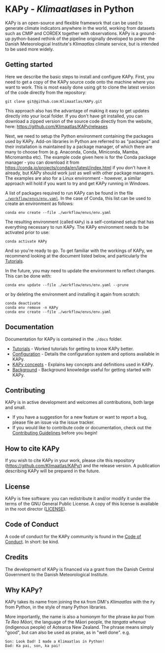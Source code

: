 # KAPy - *Klimaatlases* in Python

KAPy is an open-source and flexible framework that can be used to generate climate indicators anywhere in the world, working from datasets such as CMIP and CORDEX together with observations. KAPy is a ground-up python-based rethink of the pipeline originally developed to power the Danish Meteorological Institute's *Klimaatlas* climate service, but is intended to be used more widely.

## Getting started

Here we describe the basic steps to install and configure KAPy. First, you need to get a copy of the KAPy source code onto the machine where you want to work. This is most easily done using git to clone the latest version of the code directly from the repository:

```
git clone git@github.com:Klimaatlas/KAPy.git
```
This approach also has the advantage of making it easy to get updates directly into your local folder. If you don't have git installed, you can download a zipped version of the source code directly from the website, here: https://github.com/Klimaatlas/KAPy/releases 

Next, we need to setup the Python environment containing the packages used by KAPy. Add-on libraries in Python are referred to as "packages" and their installation is maintained by a package manager, of which there are many to choose from (e.g. Anaconda, Conda, Miniconda, Mamba, Micromamba etc). The example code given here is for the Conda package manager - you can download it from https://conda.io/projects/conda/en/latest/index.html if you don't have it already, but KAPy should work just as well with other package managers. The examples are also for a Linux environment - however, a similar approach will hold if you want to try and get KAPy running in Windows.

A list of packages required to run KAPy can be found in the file [`./workflow/envs/env.yaml`](./workflow/envs/env.yaml). In the case of Conda, this list can be used to create an environment as follows:

```
conda env create --file ./workflow/envs/env.yaml
```

The resulting environment (called `KAPy`) is a self-contained setup that has everything necessary to run KAPy. The KAPy environment needs to be activated prior to use:

```
conda activate KAPy
```

And so you're ready to go. To get familiar with the workings of KAPy, we recommend looking at the document listed below, and particularly the [Tutorials](./docs/tutorials/README.md).

In the future, you may need to update the environment to reflect changes. This can be done with:

```
conda env update --file ./workflow/envs/env.yaml --prune

```

or by deleting the environment and installing it again from scratch:

```
conda deactivate
conda env remove -n KAPy
conda env create --file ./workflow/envs/env.yaml
```


## Documentation

Documentation for KAPy is contained in the `./docs` folder. 
* [Tutorials](./docs/tutorials/README.md) - Worked tutorials for getting to know KAPy better.
* [Configuration](./docs/Configuration.md) - Details the configuration system and options available in KAPy.
* [KAPy concepts](./docs/KAPy_concepts.md) - Explains key concepts and definitions used in KAPy.
* [Background](./docs/Background.md) - Background knowledge useful for getting started with KAPy.

## Contributing

KAPy is in active development and welcomes all contributions, both large and small.  
    
* If you have a suggestion for a new feature or want to report a bug, please file an issue via the issue tracker.
* If you would like to contribute code or documentation, check out the [Contributing Guidelines](./CONTRIBUTING.md) before you begin!

## How to cite KAPy

If you wish to cite KAPy in your work, please cite this repository (https://github.com/Klimaatlas/KAPy/) and the release version. A publication describing KAPy will be prepared in the future.

## License

KAPy is free software: you can redistribute it and/or modify it under the terms of the GNU General Public License. A copy of this license is available in the root director ([LICENSE](./LICENSE)).
    
## Code of Conduct

A code of conduct for the KAPy community is found in the [Code of Conduct](./docs/Code_of_conduct.md). In short: be kind.
    
## Credits
    
The development of KAPy is financed via a grant from the Danish Central Government to the Danish Meteorological Institute.    
    
## Why KAPy?

KAPy takes its name from joining the `KA` from DMI's *Klimaatlas* with the `Py` from Python, in the style of many Python libraries. 

More importantly, the name is also a homonym for the phrase *ka pai* from *Te Reo Māori*, the language of the Māori people, the *tangata whenua* (indigenous people) of Aotearoa New Zealand. The phrase means simply "good", but can also be used as praise, as in "well done". e.g.

```
Son: Look Dad! I made a Klimaatlas in Python!
Dad: Ka pai, son, ka pai!
```
